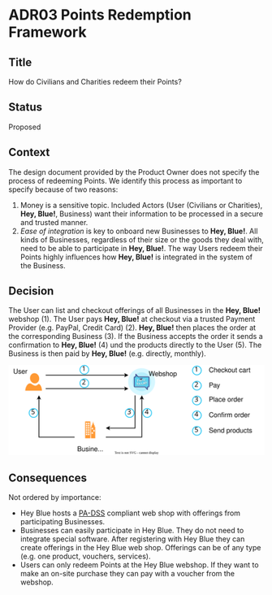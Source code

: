 # ADR03 Points Redemption Framework

## Title
How do Civilians and Charities redeem their Points?

## Status
Proposed

## Context
The design document provided by the Product Owner does not specify the process of redeeming Points. We identify this process as important to specify because of two reasons:
1) Money is a sensitive topic. Included Actors (User (Civilians or Charities), **Hey, Blue!**, Business) want their information to be processed in a secure and trusted manner.
2) *Ease of integration* is key to onboard new Businesses to **Hey, Blue!**. All kinds of Businesses, regardless of their size or the goods they deal with, need to be able to participate in **Hey, Blue!**. The way Users redeem their Points highly influences how **Hey, Blue!** is integrated in the system of the Business.

## Decision
The User can list and checkout offerings of all Businesses in the **Hey, Blue!** webshop (1). The User pays **Hey, Blue!** at checkout via a trusted Payment Provider (e.g. PayPal, Credit Card) (2). **Hey, Blue!** then places the order at the corresponding Business (3). If the Business accepts the order it sends a confirmation to **Hey, Blue!** (4) und the products directly to the User (5). The Business is then paid by **Hey, Blue!** (e.g. directly, monthly).

![](./resources/hey-blue-redeem-points-modelling.drawio.svg)

## Consequences
Not ordered by importance:
- Hey Blue hosts a [PA-DSS](https://listings.pcisecuritystandards.org/minisite/en/docs/PA-DSS_v3.pdf) compliant web shop with offerings from participating Businesses.
- Businesses can easily participate in Hey Blue. They do not need to integrate special software. After registering with Hey Blue they can create offerings in the Hey Blue web shop. Offerings can be of any type (e.g. one product, vouchers, services).
- Users can only redeem Points at the Hey Blue webshop. If they want to make an on-site purchase they can pay with a voucher from the webshop.